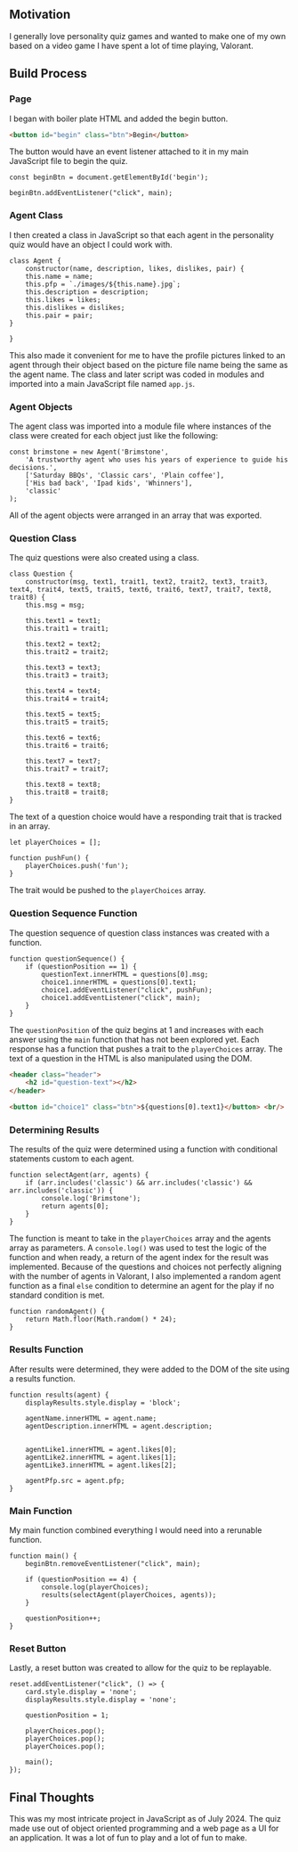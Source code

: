 ## Motivation
I generally love personality quiz games and wanted to make one of my own based on a video game I have spent a lot of time playing, Valorant.
## Build Process
### Page
I began with boiler plate HTML and added the begin button. 
```HTML
<button id="begin" class="btn">Begin</button>
```
The button would have an event listener attached to it in my main JavaScript file to begin the quiz.
```JS
const beginBtn = document.getElementById('begin');

beginBtn.addEventListener("click", main);
```
### Agent Class
I then created a class in JavaScript so that each agent in the personality quiz would have an object I could work with. 
```JS
class Agent {
	constructor(name, description, likes, dislikes, pair) {
	this.name = name;
	this.pfp = `./images/${this.name}.jpg`;
	this.description = description;
	this.likes = likes;
	this.dislikes = dislikes;
	this.pair = pair;
}

}
```
This also made it convenient for me to have the profile pictures linked to an agent through their object based on the picture file name being the same as the agent name.
The class and later script was coded in modules and imported into a main JavaScript file named `app.js`.
### Agent Objects
The agent class was imported into a module file where instances of the class were created for each object just like the following:
```JS
const brimstone = new Agent('Brimstone',
	'A trustworthy agent who uses his years of experience to guide his decisions.',
	['Saturday BBQs', 'Classic cars', 'Plain coffee'],
	['His bad back', 'Ipad kids', 'Whinners'],
	'classic'
);
```
All of the agent objects were arranged in an array that was exported.
### Question Class
The quiz questions were also created using a class.
```JS
class Question {
	constructor(msg, text1, trait1, text2, trait2, text3, trait3, text4, trait4, text5, trait5, text6, trait6, text7, trait7, text8, trait8) {
	this.msg = msg;
	
	this.text1 = text1;
	this.trait1 = trait1;
	
	this.text2 = text2;
	this.trait2 = trait2;
	
	this.text3 = text3;
	this.trait3 = trait3;
	
	this.text4 = text4;
	this.trait4 = trait4;
	
	this.text5 = text5;
	this.trait5 = trait5;
	
	this.text6 = text6;
	this.trait6 = trait6;
	
	this.text7 = text7;
	this.trait7 = trait7;
	
	this.text8 = text8;
	this.trait8 = trait8;
}
```
The text of a question choice would have a responding trait that is tracked in an array. 
```JS
let playerChoices = [];

function pushFun() {
	playerChoices.push('fun');
}
```
The trait would be pushed to the `playerChoices` array.
### Question Sequence Function
The question sequence of question class instances was created with a function.
```JS
function questionSequence() {
	if (questionPosition == 1) {
		questionText.innerHTML = questions[0].msg;
		choice1.innerHTML = questions[0].text1;
		choice1.addEventListener("click", pushFun);
		choice1.addEventListener("click", main);
	}
}
```
The `questionPosition` of the quiz begins at 1 and increases with each answer using the `main` function that has not been explored yet. Each response has a function that pushes a trait to the `playerChoices` array. The text of a question in the HTML is also manipulated using the DOM.
```HTML
<header class="header">
	<h2 id="question-text"></h2>
</header>

<button id="choice1" class="btn">${questions[0].text1}</button> <br/>
```
### Determining Results
The results of the quiz were determined using a function with conditional statements custom to each agent.
```JS
function selectAgent(arr, agents) {
	if (arr.includes('classic') && arr.includes('classic') && arr.includes('classic')) {
		console.log('Brimstone');
		return agents[0];
	}
}
```
The function is meant to take in the `playerChoices` array and the agents array as parameters. A `console.log()` was used to test the logic of the function and when ready, a return of the agent index for the result was implemented.
Because of the questions and choices not perfectly aligning with the number of agents in Valorant, I also implemented a random agent function as a final `else` condition to determine an agent for the play if no standard condition is met.
```Js
function randomAgent() {
	return Math.floor(Math.random() * 24);
}
```
### Results Function
After results were determined, they were added to the DOM of the site using a results function.
```JS
function results(agent) {
	displayResults.style.display = 'block';

	agentName.innerHTML = agent.name;
	agentDescription.innerHTML = agent.description;


	agentLike1.innerHTML = agent.likes[0];
	agentLike2.innerHTML = agent.likes[1];
	agentLike3.innerHTML = agent.likes[2];

	agentPfp.src = agent.pfp;
}
```
### Main Function
My main function combined everything I would need into a rerunable function.
```JS
function main() {
	beginBtn.removeEventListener("click", main);
	
	if (questionPosition == 4) {
		console.log(playerChoices);
		results(selectAgent(playerChoices, agents));
	}
	
	questionPosition++;
}
```
### Reset Button
Lastly, a reset button was created to allow for the quiz to be replayable.
```JS
reset.addEventListener("click", () => {
	card.style.display = 'none';
	displayResults.style.display = 'none';
	
	questionPosition = 1;
	
	playerChoices.pop();
	playerChoices.pop();
	playerChoices.pop();
	
	main();
});
```
## Final Thoughts
This was my most intricate project in JavaScript as of July 2024. The quiz made use out of object oriented programming and a web page as a UI for an application. It was a lot of fun to play and a lot of fun to make.